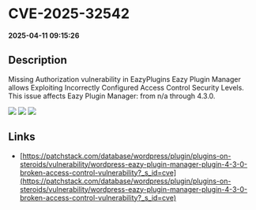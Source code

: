 # CVE-2025-32542

**2025-04-11 09:15:26**

## Description
Missing Authorization vulnerability in EazyPlugins Eazy Plugin Manager allows Exploiting Incorrectly Configured Access Control Security Levels. This issue affects Eazy Plugin Manager: from n/a through 4.3.0.

![](https://img.shields.io/static/v1?label=Score&message=8.8&color=red)
![](https://img.shields.io/static/v1?label=Severity&message=HIGH&color=red)
![](https://img.shields.io/static/v1?label=CWE&message=Auth&color=green)

## Links
- [https://patchstack.com/database/wordpress/plugin/plugins-on-steroids/vulnerability/wordpress-eazy-plugin-manager-plugin-4-3-0-broken-access-control-vulnerability?_s_id=cve](https://patchstack.com/database/wordpress/plugin/plugins-on-steroids/vulnerability/wordpress-eazy-plugin-manager-plugin-4-3-0-broken-access-control-vulnerability?_s_id=cve)
